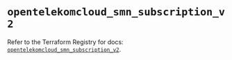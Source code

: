 # `opentelekomcloud_smn_subscription_v2`

Refer to the Terraform Registry for docs: [`opentelekomcloud_smn_subscription_v2`](https://registry.terraform.io/providers/opentelekomcloud/opentelekomcloud/1.36.8/docs/resources/smn_subscription_v2).
